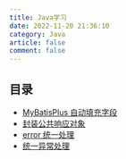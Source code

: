 ```yaml
---
title: Java学习
date: 2022-11-20 21:36:10
category: Java
article: false
comment: false
---
```


## 目录

-   [MyBatisPlus 自动填充字段](mybatisplus-autofill.md)
-   [封装公共响应对象](packaging-response.md)
-   [error 统一处理](error-response.md)
-   [统一异常处理](global-exception-response.md)
